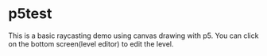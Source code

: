 # p5test

This is a basic raycasting demo using canvas drawing with p5. You can click on the bottom screen(level editor) to edit the level.
